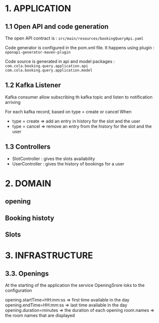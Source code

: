 # 1. APPLICATION

## 1.1 Open API and code generation 
The open API contract is : `src/main/resources/bookingQueryApi.yaml`

Code generator is configured in the pom.xml file. It happens using plugin : `openapi-generator-maven-plugin`

Code source is generated in api and model packages : 
`com.cola.booking.query.application.api`
`com.cola.booking.query.application.model`

## 1.2 Kafka Listener
Kafka consumer allow subscribing th kafka topic and listen to notification arriving

For each kafka record, based on type = create or cancel
When 
* type = create => add an entry in history for the slot and the user
* type = cancel => remove an entry from the history for the slot and the user


## 1.3 Controllers
* SlotController : gives the slots availability
* UserController : gives the history of bookings for a user


# 2. DOMAIN
## opening
## Booking histoty
## Slots

# 3. INFRASTRUCTURE

## 3.3. Openings 
At the starting of the application the service OpeningSrore loks to the configuration 

opening.startTime=HH:mm:ss      => first time available in the day 
opening.endTime=HH:mm:ss        => last time available in the day
opening.duration=minutes        => the duration of each opening
room.names                      => the room names that are displayed